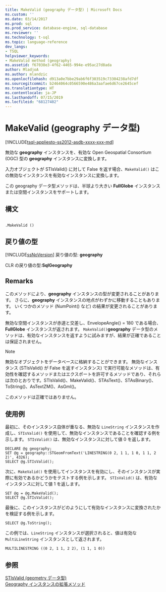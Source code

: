 ```yaml
---
title: MakeValid (geography データ型) | Microsoft Docs
ms.custom: ''
ms.date: 03/14/2017
ms.prod: sql
ms.prod_service: database-engine, sql-database
ms.reviewer: ''
ms.technology: t-sql
ms.topic: language-reference
dev_langs:
- TSQL
helpviewer_keywords:
- MakeValid method (geography)
ms.assetid: f67038e3-4f62-4465-994e-e95ac27d8ada
author: MladjoA
ms.author: mlandzic
ms.openlocfilehash: d913a0e7bbe29ab6f6f303519c73304238afd7df
ms.sourcegitcommit: b2464064c0566590e486a3aafae6d67ce2645cef
ms.translationtype: HT
ms.contentlocale: ja-JP
ms.lasthandoff: 07/15/2019
ms.locfileid: "68127402"
---
```

# <a name="makevalid-geography-data-type"></a>MakeValid (geography データ型)
[!INCLUDE[tsql-appliesto-ss2012-asdb-xxxx-xxx-md](../../includes/tsql-appliesto-ss2012-asdb-xxxx-xxx-md.md)]

  無効な **geography** インスタンスを、有効な Open Geospatial Consortium (OGC) 型の **geography** インスタンスに変換します。  
  
 入力オブジェクトが STIsValid() に対して False を返す場合、`MakeValid()` はこの無効なインスタンスを有効なインスタンスに変換します。  
  
 この geography データ型メソッドは、半球より大きい **FullGlobe** インスタンスまたは空間インスタンスをサポートします。  
  
## <a name="syntax"></a>構文  
  
```  
  
.MakeValid ()  
```  
  
## <a name="return-types"></a>戻り値の型  
 [!INCLUDE[ssNoVersion](../../includes/ssnoversion-md.md)] 戻り値の型: **geography**  
  
 CLR の戻り値の型:**SqlGeography**  
  
## <a name="remarks"></a>Remarks  
 このメソッドにより、**geography** インスタンスの型が変更されることがあります。 さらに、**geography** インスタンスの地点がわずかに移動することもあります。 いくつかのメソッド (NumPoint() など) の結果が変更されることがあります。  
  
 無効な空間インスタンスが赤道と交差し、EnvelopeAngle() = 180 である場合、**FullGlobe** インスタンスが返されます。 `MakeValid()`**geography** データ型のメソッドは、有効なインスタンスを返すように試みますが、結果が正確であることは保証されません。  
  
> [!NOTE]  
>  無効なオブジェクトをデータベースに格納することができます。 無効なインスタンス (STIsValid() が False を返すインスタンス) で実行可能なメソッドは、有効性を確認するメソッドまたはエクスポートを許可するメソッドであり、それらは次のとおりです。STIsValid()、MakeValid()、STAsText()、STAsBinary()、ToString()、AsTextZM()、AsGml()。  
  
 このメソッドは正確ではありません。  
  
## <a name="examples"></a>使用例  
 最初に、そのインスタンス自体が重なる、無効な `LineString` インスタンスを作成し、`STIsValid()` を使用して、無効なインスタンスであることを確認する例を示します。 `STIsValid()` は、無効なインスタンスに対して値 0 を返します。  
  
```  
DECLARE @g geography;  
SET @g = geography::STGeomFromText('LINESTRING(0 2, 1 1, 1 0, 1 1, 2 2)', 4326);  
SELECT @g.STIsValid();  
```  
  
 次に、`MakeValid()` を使用してインスタンスを有効にし、そのインスタンスが実際に有効であるかどうかをテストする例を示します。 `STIsValid()` は、有効なインスタンスに対して値 1 を返します。  
  
```  
SET @g = @g.MakeValid();  
SELECT @g.STIsValid();  
```  
  
 最後に、このインスタンスがどのようにして有効なインスタンスに変換されたかを検証する例を示します。  
  
```  
SELECT @g.ToString();  
```  
  
 この例では、`LineString` インスタンスが選択されると、値は有効な `MultiLineString` インスタンスとして返されます。  
  
```  
MULTILINESTRING ((0 2, 1 1, 2 2), (1 1, 1 0))  
```  
  
## <a name="see-also"></a>参照  
 [STIsValid &#40;geometry データ型&#41;](../../t-sql/spatial-geometry/stisvalid-geometry-data-type.md)   
 [Geography インスタンスの拡張メソッド](../../t-sql/spatial-geography/extended-methods-on-geography-instances.md)  
  
  
